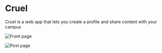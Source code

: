 Cruel
=====

Cruel is a web app that lets you create a profile and share content with your campus

![Front page](http://i.imgur.com/lGCpuUG.png)

![Post page](http://i.imgur.com/2US9X0p.jpg)
